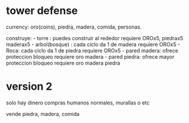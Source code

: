 # tower defense

currency:  oro(coins), piedra, madera, comida, personas.

construye: 
    - torre :  puedes construir al rededor 
        requiere OROx5, piedrax5 maderax5 
    - arbol(bosque) : cada ciclo da 1 de madera
        requiere OROx5
    - Roca: cada ciclo da 1 de piedra
        requiere OROx5
    - pared madera: ofrece proteccion bloqueo
        requiere oro madera
    - pared piedra: ofrece mayor proteccion bloqueo
        requiere oro madera piedra


# version 2

solo hay dinero  compras humanos normales, murallas o etc


vende piedra, madera, comida